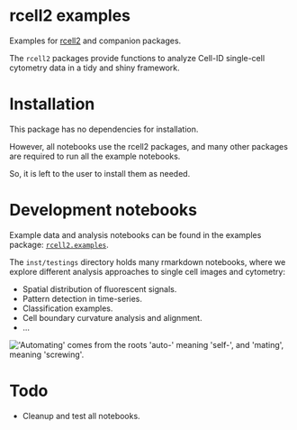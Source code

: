 # rcell2 examples

Examples for [rcell2](https://github.com/darksideoftheshmoo/rcell2) and companion packages.

The `rcell2` packages provide functions to analyze Cell-ID single-cell cytometry data in a tidy and shiny framework.

# Installation

This package has no dependencies for installation.

However, all notebooks use the rcell2 packages, and many other packages are required to run all the example notebooks.

So, it is left to the user to install them as needed.

# Development notebooks

Example data and analysis notebooks can be found in the examples package: [`rcell2.examples`](https://github.com/darksideoftheshmoo/rcell2.examples/tree/main).

The `inst/testings` directory holds many rmarkdown notebooks, where we explore different analysis approaches to single cell images and cytometry:

* Spatial distribution of fluorescent signals.
* Pattern detection in time-series.
* Classification examples.
* Cell boundary curvature analysis and alignment.
* ...

!['Automating' comes from the roots 'auto-' meaning 'self-', and 'mating', meaning 'screwing'.](https://imgs.xkcd.com/comics/automation.png)

# Todo

* Cleanup and test all notebooks.
